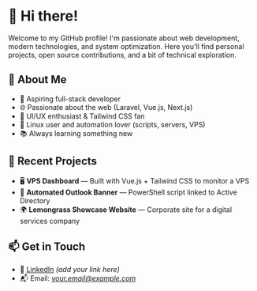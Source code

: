 # 👋 Hi there!

Welcome to my GitHub profile! I'm passionate about web development, modern technologies, and system optimization. Here you'll find personal projects, open source contributions, and a bit of technical exploration.

## 🚀 About Me

- 🔧 Aspiring full-stack developer  
- 🌐 Passionate about the web (Laravel, Vue.js, Next.js)  
- 🎨 UI/UX enthusiast & Tailwind CSS fan  
- 🐧 Linux user and automation lover (scripts, servers, VPS)  
- 📚 Always learning something new

## 🔭 Recent Projects

- 🖥️ **VPS Dashboard** — Built with Vue.js + Tailwind CSS to monitor a VPS  
- 💼 **Automated Outlook Banner** — PowerShell script linked to Active Directory  
- 🌍 **Lemongrass Showcase Website** — Corporate site for a digital services company

## 📫 Get in Touch

- 💼 [LinkedIn](https://www.linkedin.com/) *(add your link here)*  
- 📬 Email: *your.email@example.com*
